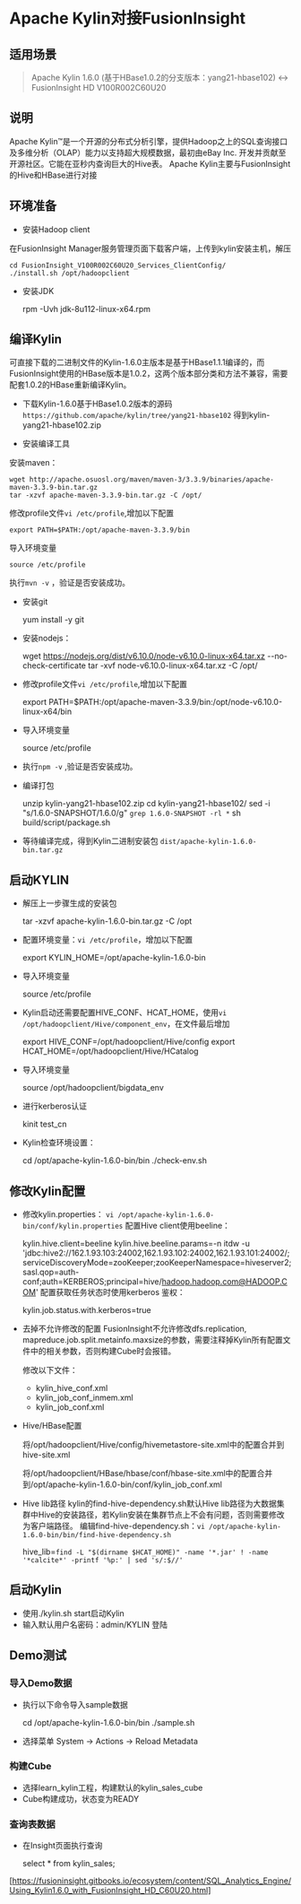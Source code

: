 # Apache Kylin对接FusionInsight

## 适用场景

> Apache Kylin 1.6.0 (基于HBase1.0.2的分支版本：yang21-hbase102) <-> FusionInsight HD V100R002C60U20

## 说明

Apache Kylin™是一个开源的分布式分析引擎，提供Hadoop之上的SQL查询接口及多维分析（OLAP）能力以支持超大规模数据，最初由eBay Inc. 开发并贡献至开源社区。它能在亚秒内查询巨大的Hive表。
Apache Kylin主要与FusionInsight的Hive和HBase进行对接

## 环境准备
* 安装Hadoop client

在FusionInsight Manager服务管理页面下载客户端，上传到kylin安装主机，解压

    cd FusionInsight_V100R002C60U20_Services_ClientConfig/
    ./install.sh /opt/hadoopclient
    
* 安装JDK


    rpm -Uvh jdk-8u112-linux-x64.rpm
    
## 编译Kylin
  可直接下载的二进制文件的Kylin-1.6.0主版本是基于HBase1.1.1编译的，而FusionInsight使用的HBase版本是1.0.2，这两个版本部分类和方法不兼容，需要配套1.0.2的HBase重新编译Kylin。
  
  * 下载Kylin-1.6.0基于HBase1.0.2版本的源码 `https://github.com/apache/kylin/tree/yang21-hbase102` 得到kylin-yang21-hbase102.zip
  
  * 安装编译工具
  
  安装maven：
  
    wget http://apache.osuosl.org/maven/maven-3/3.3.9/binaries/apache-maven-3.3.9-bin.tar.gz
    tar -xzvf apache-maven-3.3.9-bin.tar.gz -C /opt/
    
  修改profile文件`vi /etc/profile`,增加以下配置
  
    export PATH=$PATH:/opt/apache-maven-3.3.9/bin
    
   导入环境变量
   
    source /etc/profile
    
   执行`mvn -v`  ，验证是否安装成功。
    
* 安装git


    yum install -y git
    
* 安装nodejs：


    wget https://nodejs.org/dist/v6.10.0/node-v6.10.0-linux-x64.tar.xz --no-check-certificate
    tar -xvf node-v6.10.0-linux-x64.tar.xz -C /opt/
    
* 修改profile文件`vi /etc/profile`,增加以下配置


    export PATH=$PATH:/opt/apache-maven-3.3.9/bin:/opt/node-v6.10.0-linux-x64/bin
* 导入环境变量


    source /etc/profile
    
* 执行`npm -v`   ,验证是否安装成功。

* 编译打包

 
    unzip kylin-yang21-hbase102.zip
    cd kylin-yang21-hbase102/
    sed -i "s/1.6.0-SNAPSHOT/1.6.0/g" `grep 1.6.0-SNAPSHOT -rl *`
    sh build/script/package.sh
* 等待编译完成，得到Kylin二进制安装包  `dist/apache-kylin-1.6.0-bin.tar.gz`

## 启动KYLIN

* 解压上一步骤生成的安装包


    tar -xzvf apache-kylin-1.6.0-bin.tar.gz -C /opt
    
* 配置环境变量：`vi /etc/profile`，增加以下配置


    export KYLIN_HOME=/opt/apache-kylin-1.6.0-bin
    
* 导入环境变量


    source /etc/profile
    
* Kylin启动还需要配置HIVE_CONF、HCAT_HOME，使用`vi /opt/hadoopclient/Hive/component_env`，在文件最后增加


    export HIVE_CONF=/opt/hadoopclient/Hive/config
    export HCAT_HOME=/opt/hadoopclient/Hive/HCatalog
    
* 导入环境变量


    source /opt/hadoopclient/bigdata_env
    
* 进行kerberos认证


    kinit test_cn
    
* Kylin检查环境设置：


    cd /opt/apache-kylin-1.6.0-bin/bin
    ./check-env.sh
    
## 修改Kylin配置

* 修改kylin.properties： `vi /opt/apache-kylin-1.6.0-bin/conf/kylin.properties`
配置Hive client使用beeline：


    kylin.hive.client=beeline
    kylin.hive.beeline.params=-n itdw -u 'jdbc:hive2://162.1.93.103:24002,162.1.93.102:24002,162.1.93.101:24002/;serviceDiscoveryMode=zooKeeper;zooKeeperNamespace=hiveserver2;sasl.qop=auth-conf;auth=KERBEROS;principal=hive/hadoop.hadoop.com@HADOOP.COM'
配置获取任务状态时使用kerberos 鉴权：

    kylin.job.status.with.kerberos=true

* 去掉不允许修改的配置
FusionInsight不允许修改dfs.replication, mapreduce.job.split.metainfo.maxsize的参数，需要注释掉Kylin所有配置文件中的相关参数，否则构建Cube时会报错。
 
    修改以下文件：
    - kylin_hive_conf.xml
    - kylin_job_conf_inmem.xml
    - kylin_job_conf.xml

* Hive/HBase配置

  将/opt/hadoopclient/Hive/config/hivemetastore-site.xml中的配置合并到hive-site.xml
  
  将/opt/hadoopclient/HBase/hbase/conf/hbase-site.xml中的配置合并到/opt/apache-kylin-1.6.0-bin/conf/kylin_job_conf.xml
  
* Hive lib路径
  kylin的find-hive-dependency.sh默认Hive lib路径为大数据集群中Hive的安装路径，若Kylin安装在集群节点上不会有问题，否则需要修改为客户端路径。
  编辑find-hive-dependency.sh：`vi /opt/apache-kylin-1.6.0-bin/bin/find-hive-dependency.sh`
  
  
    hive_lib=`find -L "$(dirname $HCAT_HOME)" -name '*.jar' ! -name '*calcite*' -printf '%p:' | sed 's/:$//'`


## 启动Kylin
   
* 使用./kylin.sh start启动Kylin
* 输入默认用户名密码：admin/KYLIN 登陆

## Demo测试
### 导入Demo数据

* 执行以下命令导入sample数据


    cd /opt/apache-kylin-1.6.0-bin/bin
    ./sample.sh
    
* 选择菜单 System -> Actions -> Reload Metadata

### 构建Cube
    
* 选择learn_kylin工程，构建默认的kylin_sales_cube
* Cube构建成功，状态变为READY

### 查询表数据
* 在Insight页面执行查询


    select * from kylin_sales;
    
    
    
 [https://fusioninsight.gitbooks.io/ecosystem/content/SQL_Analytics_Engine/Using_Kylin1.6.0_with_FusionInsight_HD_C60U20.html]